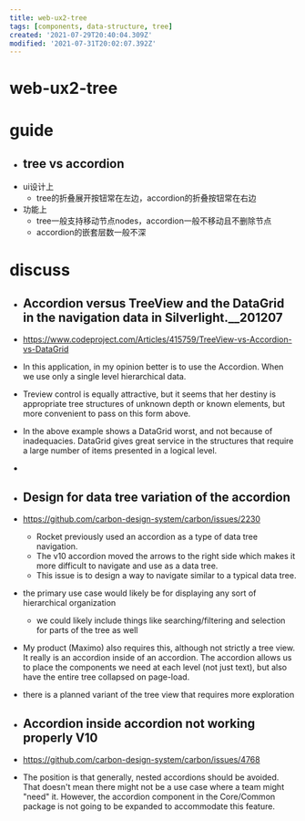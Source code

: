 ```yaml
---
title: web-ux2-tree
tags: [components, data-structure, tree]
created: '2021-07-29T20:40:04.309Z'
modified: '2021-07-31T20:02:07.392Z'
---
```


# web-ux2-tree

# guide

- ## tree vs accordion
- ui设计上
  - tree的折叠展开按钮常在左边，accordion的折叠按钮常在右边
- 功能上
  - tree一般支持移动节点nodes，accordion一般不移动且不删除节点
  - accordion的嵌套层数一般不深
# discuss

- ## Accordion versus TreeView and the DataGrid in the navigation data in Silverlight.__201207
- https://www.codeproject.com/Articles/415759/TreeView-vs-Accordion-vs-DataGrid
- In this application, in my opinion better is to use the Accordion. When we use only a single level hierarchical data.
- Treview control is equally attractive, but it seems that her destiny is appropriate tree structures of unknown depth or known elements, but more convenient to pass on this form above.
- In the above example shows a DataGrid worst, and not because of inadequacies. DataGrid gives great service in the structures that require a large number of items presented in a logical level.
- 

- ## Design for data tree variation of the accordion
- https://github.com/carbon-design-system/carbon/issues/2230
  - Rocket previously used an accordion as a type of data tree navigation. 
  - The v10 accordion moved the arrows to the right side which makes it more difficult to navigate and use as a data tree.
  - This issue is to design a way to navigate similar to a typical data tree.
- the primary use case would likely be for displaying any sort of hierarchical organization
  - we could likely include things like searching/filtering and selection for parts of the tree as well
- My product (Maximo) also requires this, although not strictly a tree view. It really is an accordion inside of an accordion. The accordion allows us to place the components we need at each level (not just text), but also have the entire tree collapsed on page-load.
- there is a planned variant of the tree view that requires more exploration

- ## Accordion inside accordion not working properly V10
- https://github.com/carbon-design-system/carbon/issues/4768
- The position is that generally, nested accordions should be avoided. That doesn't mean there might not be a use case where a team might "need" it. However, the accordion component in the Core/Common package is not going to be expanded to accommodate this feature. 
